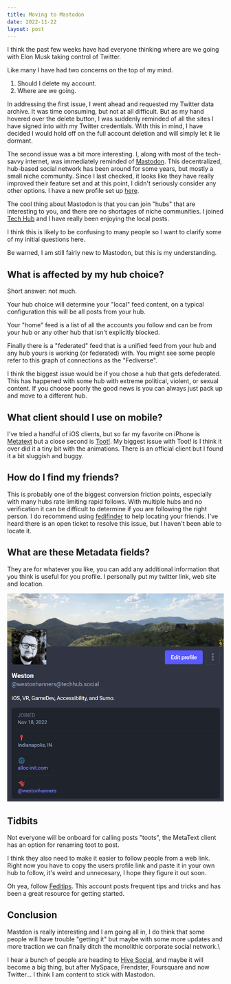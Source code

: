 ```yaml
---
title: Moving to Mastodon
date: 2022-11-22
layout: post
---
```


I think the past few weeks have had everyone thinking where are we going with
Elon Musk taking control of Twitter.

Like many I have had two concerns on the top of my mind.

1. Should I delete my account.
2. Where are we going.

In addressing the first issue, I went ahead and requested my Twitter data 
archive. It was time consuming, but not at all difficult. But as my hand hovered
over the delete button, I was suddenly reminded of all the sites I have signed
into with my Twitter credentials. With this in mind, I have decided I would hold
off on the full account deletion and will simply let it lie dormant.

The second issue was a bit more interesting. I, along with most of the 
tech-savvy internet, was immediately reminded of [Mastodon][2]. This 
decentralized, hub-based social network has been around for some years, but
mostly a small niche community. Since I last checked, it looks like they have
really improved their feature set and at this point, I didn't seriously consider
any other options. I have a new profile set up [here][1].

The cool thing about Mastodon is that you can join "hubs" that are interesting
to you, and there are no shortages of niche communities. I joined [Tech Hub][3]
and I have really been enjoying the local posts.

I think this is likely to be confusing to many people so I want to clarify some
of my initial questions here.

Be warned, I am still fairly new to Mastodon, but this is my understanding.

## What is affected by my hub choice?

Short answer: not much.

Your hub choice will determine your "local" feed content, on a typical
configuration this will be all posts from your hub.

Your "home" feed is a list of all the accounts you follow and can be from your
hub or any other hub that isn't explicitly blocked.

Finally there is a "federated" feed that is a unified feed from your hub and any
hub yours is working (or federated) with. You might see some people refer to 
this graph of connections as the "Fediverse".

I think the biggest issue would be if you chose a hub that gets defederated. 
This has happened with some hub with extreme political, violent, or sexual 
content. If you choose poorly the good news is you can always just pack up and 
move to a different hub.

## What client should I use on mobile?

I've tried a handful of iOS clients, but so far my favorite on iPhone is
[Metatext][5] but a close second is [Toot!][4]. My biggest issue with Toot! is I
think it over did it a tiny bit with the animations. There is an official client
but I found it a bit sluggish and buggy.

## How do I find my friends?

This is probably one of the biggest conversion friction points, especially with 
many hubs rate limiting rapid follows. With multiple hubs and no verification it
can be difficult to determine if you are following the right person. I do 
recommend using [fedifinder][7] to help locating your friends. I've heard there
is an open ticket to resolve this issue, but I haven't been able to locate it.

## What are these Metadata fields?

They are for whatever you like, you can add any additional information that you
think is useful for you profile. I personally put my twitter link, web site and 
location.

![Profile Screenshot][8]

## Tidbits

Not everyone will be onboard for calling posts "toots", the MetaText client has
an option for renaming toot to post.

I think they also need to make it easier to follow people from a web link. 
Right now you have to copy the users profile link and paste it in your own hub
to follow, it's weird and unnecesary, I hope they figure it out soon.

Oh yea, follow [Feditips][6]. This account posts frequent tips and tricks and
has been a great resource for getting started.

## Conclusion

Mastdon is really interesting and I am going all in, I do think that some people
will have trouble "getting it" but maybe with some more updates and more 
traction we can finally ditch the monolithic corporate social network.\

I hear a bunch of people are heading to [Hive Social][9], and maybe it will
become a big thing, but after MySpace, Frendster, Foursquare and now Twitter...
I think I am content to stick with Mastodon.

[1]: https://techhub.social/@westonhanners
[2]: https://joinmastodon.org/
[3]: https://techhub.social/
[4]: https://apps.apple.com/us/app/toot/id1229021451
[5]: https://apps.apple.com/us/app/metatext/id1523996615
[6]: https://mstdn.social/@feditips
[7]: https://fedifinder.glitch.me/
[8]: /images/mastodon-profile.png
[9]: https://www.hivesocial.app/